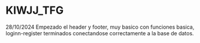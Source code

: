 # KIWJJ_TFG
28/10/2024
Empezado el header y footer, muy basico con funciones basica, loginn-register terminados conectandose correctamente a la base de datos.
